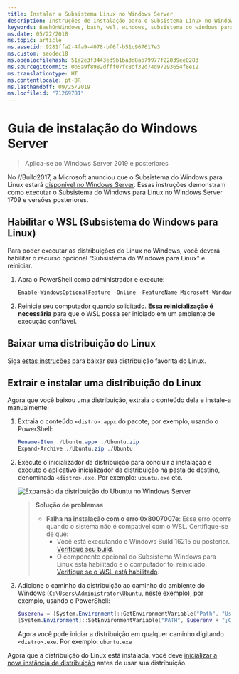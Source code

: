```yaml
---
title: Instalar o Subsistema Linux no Windows Server
description: Instruções de instalação para o Subsistema Linux no Windows Server.
keywords: BashOnWindows, bash, wsl, windows, subsistema do windows para linux, windowssubsystem, ubuntu, windows server
ms.date: 05/22/2018
ms.topic: article
ms.assetid: 9281ffa2-4fa9-4078-bf6f-b51c967617e3
ms.custom: seodec18
ms.openlocfilehash: 51a2e3f3443ed9b1ba3d8ab79977f22839ee0283
ms.sourcegitcommit: 0b5a9f8982dfff07fc8df32d74d97293654f8e12
ms.translationtype: HT
ms.contentlocale: pt-BR
ms.lasthandoff: 09/25/2019
ms.locfileid: "71269781"
---
```

# <a name="windows-server-installation-guide"></a>Guia de instalação do Windows Server

> Aplica-se ao Windows Server 2019 e posteriores

No //Build2017, a Microsoft anunciou que o Subsistema do Windows para Linux estará [disponível no Windows Server](https://blogs.technet.microsoft.com/hybridcloud/2017/05/10/windows-server-for-developers-news-from-microsoft-build-2017/).  Essas instruções demonstram como executar o Subsistema do Windows para Linux no Windows Server 1709 e versões posteriores.

## <a name="enable-the-windows-subsystem-for-linux-wsl"></a>Habilitar o WSL (Subsistema do Windows para Linux)

Para poder executar as distribuições do Linux no Windows, você deverá habilitar o recurso opcional "Subsistema do Windows para Linux" e reiniciar.

1. Abra o PowerShell como administrador e execute:
    ```powershell
    Enable-WindowsOptionalFeature -Online -FeatureName Microsoft-Windows-Subsystem-Linux
    ```

2. Reinicie seu computador quando solicitado. **Essa reinicialização é necessária** para que o WSL possa ser iniciado em um ambiente de execução confiável.

## <a name="download-a-linux-distro"></a>Baixar uma distribuição do Linux

Siga [estas instruções](install-manual.md) para baixar sua distribuição favorita do Linux.

## <a name="extract-and-install-a-linux-distro"></a>Extrair e instalar uma distribuição do Linux
Agora que você baixou uma distribuição, extraia o conteúdo dela e instale-a manualmente:

1. Extraia o conteúdo `<distro>.appx` do pacote, por exemplo, usando o PowerShell:

    ```powershell
    Rename-Item ./Ubuntu.appx ./Ubuntu.zip
    Expand-Archive ./Ubuntu.zip ./Ubuntu
    ```

2. Execute o inicializador da distribuição para concluir a instalação e execute o aplicativo inicializador da distribuição na pasta de destino, denominada `<distro>.exe`. Por exemplo: `ubuntu.exe` etc.

    ![Expansão da distribuição do Ubuntu no Windows Server](media/server-appx-expand.png)

    > **Solução de problemas**
    > * **Falha na instalação com o erro 0x8007007e**: Esse erro ocorre quando o sistema não é compatível com o WSL. Certifique-se de que:
    >   * Você está executando o Windows Build 16215 ou posterior. [Verifique seu build](troubleshooting.md#check-your-build-number).
    >   * O componente opcional do Subsistema Windows para Linux está habilitado e o computador foi reiniciado.  [Verifique se o WSL está habilitado](troubleshooting.md#confirm-wsl-is-enabled).
    
3. Adicione o caminho da distribuição ao caminho do ambiente do Windows (`C:\Users\Administrator\Ubuntu`, neste exemplo), por exemplo, usando o PowerShell:
        
    ```powershell
    $userenv = [System.Environment]::GetEnvironmentVariable("Path", "User")
    [System.Environment]::SetEnvironmentVariable("PATH", $userenv + ";C:\Users\Administrator\Ubuntu", "User")
    ```
    Agora você pode iniciar a distribuição em qualquer caminho digitando `<distro>.exe`. Por exemplo: `ubuntu.exe`

Agora que a distribuição do Linux está instalada, você deve [inicializar a nova instância de distribuição](initialize-distro.md) antes de usar sua distribuição.
